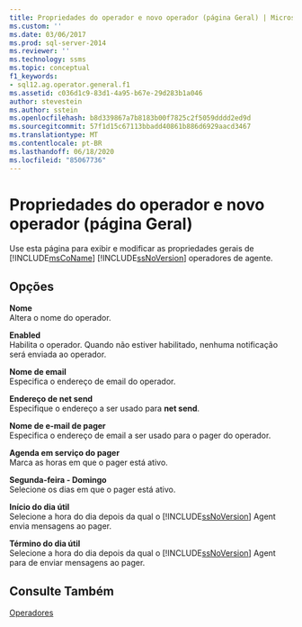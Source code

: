 ```yaml
---
title: Propriedades do operador e novo operador (página Geral) | Microsoft Docs
ms.custom: ''
ms.date: 03/06/2017
ms.prod: sql-server-2014
ms.reviewer: ''
ms.technology: ssms
ms.topic: conceptual
f1_keywords:
- sql12.ag.operator.general.f1
ms.assetid: c036d1c9-83d1-4a95-b67e-29d283b1a046
author: stevestein
ms.author: sstein
ms.openlocfilehash: b8d339867a7b8183b00f7825c2f5059dddd2ed9d
ms.sourcegitcommit: 57f1d15c67113bbadd40861b886d6929aacd3467
ms.translationtype: MT
ms.contentlocale: pt-BR
ms.lasthandoff: 06/18/2020
ms.locfileid: "85067736"
---
```

# <a name="operator-properties-and-new-operator-general-page"></a>Propriedades do operador e novo operador (página Geral)
  Use esta página para exibir e modificar as propriedades gerais de [!INCLUDE[msCoName](../../includes/msconame-md.md)] [!INCLUDE[ssNoVersion](../../includes/ssnoversion-md.md)] operadores de agente.  
  
## <a name="options"></a>Opções  
 **Nome**  
 Altera o nome do operador.  
  
 **Enabled**  
 Habilita o operador. Quando não estiver habilitado, nenhuma notificação será enviada ao operador.  
  
 **Nome de email**  
 Especifica o endereço de email do operador.  
  
 **Endereço de net send**  
 Especifique o endereço a ser usado para **net send**.  
  
 **Nome de e-mail de pager**  
 Especifica o endereço de email a ser usado para o pager do operador.  
  
 **Agenda em serviço do pager**  
 Marca as horas em que o pager está ativo.  
  
 **Segunda-feira - Domingo**  
 Selecione os dias em que o pager está ativo.  
  
 **Início do dia útil**  
 Selecione a hora do dia depois da qual o [!INCLUDE[ssNoVersion](../../includes/ssnoversion-md.md)] Agent envia mensagens ao pager.  
  
 **Término do dia útil**  
 Selecione a hora do dia depois da qual o [!INCLUDE[ssNoVersion](../../includes/ssnoversion-md.md)] Agent para de enviar mensagens ao pager.  
  
## <a name="see-also"></a>Consulte Também  
 [Operadores](operators.md)  
  
  
